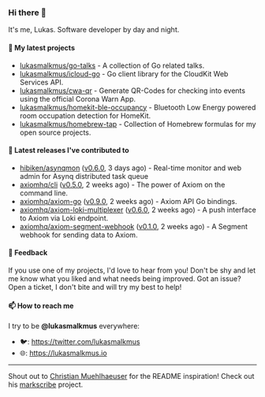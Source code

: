 ### Hi there 👋

It's me, Lukas. Software developer by day and night.

#### 🌱 My latest projects

- [lukasmalkmus/go-talks](https://github.com/lukasmalkmus/go-talks) - A collection of Go related talks.
- [lukasmalkmus/icloud-go](https://github.com/lukasmalkmus/icloud-go) - Go client library for the CloudKit Web Services API.
- [lukasmalkmus/cwa-qr](https://github.com/lukasmalkmus/cwa-qr) - Generate QR-Codes for checking into events using the official Corona Warn App.
- [lukasmalkmus/homekit-ble-occupancy](https://github.com/lukasmalkmus/homekit-ble-occupancy) - Bluetooth Low Energy powered room occupation detection for HomeKit.
- [lukasmalkmus/homebrew-tap](https://github.com/lukasmalkmus/homebrew-tap) - Collection of Homebrew formulas for my open source projects.

#### 🔭 Latest releases I've contributed to

- [hibiken/asynqmon](https://github.com/hibiken/asynqmon) ([v0.6.0](https://github.com/hibiken/asynqmon/releases/tag/v0.6.0), 3 days ago) - Real-time monitor and web admin for Asynq distributed task queue
- [axiomhq/cli](https://github.com/axiomhq/cli) ([v0.5.0](https://github.com/axiomhq/cli/releases/tag/v0.5.0), 2 weeks ago) - The power of Axiom on the command line.
- [axiomhq/axiom-go](https://github.com/axiomhq/axiom-go) ([v0.9.0](https://github.com/axiomhq/axiom-go/releases/tag/v0.9.0), 2 weeks ago) - Axiom API Go bindings.
- [axiomhq/axiom-loki-multiplexer](https://github.com/axiomhq/axiom-loki-multiplexer) ([v0.6.0](https://github.com/axiomhq/axiom-loki-multiplexer/releases/tag/v0.6.0), 2 weeks ago) - A push interface to Axiom via Loki endpoint.
- [axiomhq/axiom-segment-webhook](https://github.com/axiomhq/axiom-segment-webhook) ([v0.1.0](https://github.com/axiomhq/axiom-segment-webhook/releases/tag/v0.1.0), 2 weeks ago) - A Segment webhook for sending data to Axiom.

#### 💬 Feedback

If you use one of my projects, I'd love to hear from you! Don't be shy and let
me know what you liked and what needs being improved. Got an issue? Open a
ticket, I don't bite and will try my best to help!

#### 📫 How to reach me

I try to be **@lukasmalkmus** everywhere:

- 🐦: https://twitter.com/lukasmalkmus
- 🌐: https://lukasmalkmus.io

---

Shout out to [Christian Muehlhaeuser](https://github.com/muesli) for the README
inspiration! Check out his [markscribe](https://github.com/muesli/markscribe)
project.
